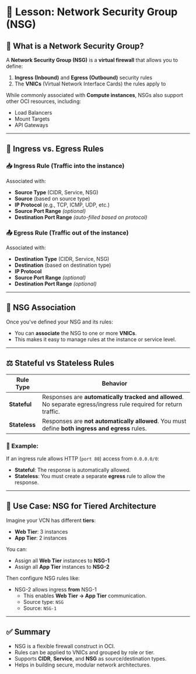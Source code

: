 # 🔐 Lesson: Network Security Group (NSG)

## 📘 What is a Network Security Group?

A **Network Security Group (NSG)** is a **virtual firewall** that allows you to define:

1. **Ingress (Inbound)** and **Egress (Outbound)** security rules
2. The **VNICs** (Virtual Network Interface Cards) the rules apply to

While commonly associated with **Compute instances**, NSGs also support other OCI resources, including:

- Load Balancers  
- Mount Targets  
- API Gateways  

---

## 🔁 Ingress vs. Egress Rules

### 📥 Ingress Rule (Traffic **into** the instance)
Associated with:
- **Source Type** (CIDR, Service, NSG)
- **Source** (based on source type)
- **IP Protocol** (e.g., TCP, ICMP, UDP, etc.)
- **Source Port Range** *(optional)*
- **Destination Port Range** *(auto-filled based on protocol)*

### 📤 Egress Rule (Traffic **out of** the instance)
Associated with:
- **Destination Type** (CIDR, Service, NSG)
- **Destination** (based on destination type)
- **IP Protocol**
- **Source Port Range** *(optional)*
- **Destination Port Range** *(optional)*

---

## 🧱 NSG Association

Once you've defined your NSG and its rules:
- You can **associate** the NSG to one or more **VNICs**.
- This makes it easy to manage rules at the instance or service level.

---

## ⚖️ Stateful vs Stateless Rules

| Rule Type  | Behavior |
|------------|----------|
| **Stateful**  | Responses are **automatically tracked and allowed**. No separate egress/ingress rule required for return traffic. |
| **Stateless** | Responses are **not automatically allowed**. You must define **both ingress and egress** rules. |

### 🧠 Example:
If an ingress rule allows HTTP (`port 80`) access from `0.0.0.0/0`:
- **Stateful**: The response is automatically allowed.
- **Stateless**: You must create a separate **egress** rule to allow the response.

---

## 🧩 Use Case: NSG for Tiered Architecture

Imagine your VCN has different **tiers**:
- **Web Tier**: 3 instances
- **App Tier**: 2 instances

You can:
- Assign all **Web Tier** instances to **NSG-1**
- Assign all **App Tier** instances to **NSG-2**

Then configure NSG rules like:
- NSG-2 allows ingress **from** NSG-1
  - This enables **Web Tier → App Tier** communication.
  - Source type: `NSG`
  - Source: `NSG-1`

---

## ✅ Summary

- NSG is a flexible firewall construct in OCI.
- Rules can be applied to VNICs and grouped by role or tier.
- Supports **CIDR**, **Service**, and **NSG** as source/destination types.
- Helps in building secure, modular network architectures.

